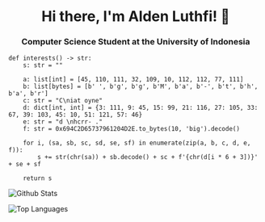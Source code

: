 <h1 align="center">Hi there, I'm Alden Luthfi!    👋   </h1>
<h3 align = "center">Computer Science Student at the University of Indonesia</h3>

```python3
def interests() -> str:
    s: str = ""
  
    a: list[int] = [45, 110, 111, 32, 109, 10, 112, 112, 77, 111]
    b: list[bytes] = [b' ', b'g', b'g', b'M', b'a', b'-', b't', b'h', b'a', b'r']
    c: str = "C\niat oyne"
    d: dict[int, int] = {3: 111, 9: 45, 15: 99, 21: 116, 27: 105, 33: 67, 39: 103, 45: 10, 51: 121, 57: 46}
    e: str = "d \nhcrr- ."
    f: str = 0x694C2D65737961204D2E.to_bytes(10, 'big').decode()
    
    for i, (sa, sb, sc, sd, se, sf) in enumerate(zip(a, b, c, d, e, f)):
        s += str(chr(sa)) + sb.decode() + sc + f'{chr(d[i * 6 + 3])}' + se + sf
  
    return s
```
<p align = "left"><img align="center" src="https://github-readme-stats.vercel.app/api?username=Cheesewaffly&hide=prs&show_icons=true&include_all_commits=true&theme=transparent&hide_border=true" alt="Github Stats" /></p>  
<p align = "left"><img align="center" src="https://github-readme-stats.vercel.app/api/top-langs/?username=Cheesewaffly&layout=compact&theme=transparent&card_width=415&hide_border=true&exclude_repo=Sarwacatur" alt="Top Languages" /></p>
